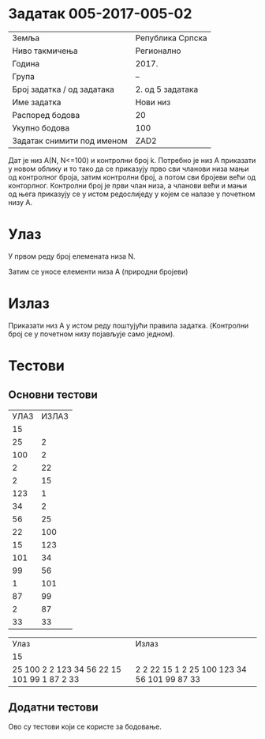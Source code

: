 Задатак 005-2017-005-02
=======================

|                            |                  |
|----------------------------|------------------|
| Земља                      | Република Српска |
| Ниво такмичења             | Регионално       |
| Година                     | 2017.            |
| Група                      |  –               |
| Број задатка / од задатака | 2. од 5 задатака |
| Име задатка                | Нови низ         |
| Распоред бодова            | 20               |
| Укупно бодова              | 100              |
| Задатак снимити под именом | ZAD2             |

Дат je низ А(N, N&lt;=100) и контролни број k. Потребно је низ А приказати у новом облику и то тако да се приказују прво сви чланови низа мањи од контролног броја, затим контролни број, а потом сви бројеви већи од конторлног. Контролни број је први члан низа, а чланови већи и мањи од њега приказују се у истом редослиједу у којем се налазе у почетном низу А.

Улаз
====

У првом реду број елемената низа N.

Затим се уносе елементи низа А (природни бројеви)

Излаз
=====

Приказати низ А у истом реду поштујући правила задатка. (Koнтролни број се у почетном низу појављује само једном).

Тестови
=======

Основни тестови
---------------

|      |       |
|------|-------|
| УЛАЗ | ИЗЛАЗ |
| 15   |       |
| 25   | 2     |
| 100  | 2     |
| 2    | 22    |
| 2    | 15    |
| 123  | 1     |
| 34   | 2     |
| 56   | 25    |
| 22   | 100   |
| 15   | 123   |
| 101  | 34    |
| 99   | 56    |
| 1    | 101   |
| 87   | 99    |
| 2    | 87    |
| 33   | 33    |

|                                             |                                             |
|---------------------------------------------|---------------------------------------------|
| Улаз                                        | Излаз                                       |
| 15                                          |                                             |
| 25 100 2 2 123 34 56 22 15 101 99 1 87 2 33 | 2 2 22 15 1 2 25 100 123 34 56 101 99 87 33 |

Додатни тестови
---------------

Ово су тестови који се користе за бодовање.



